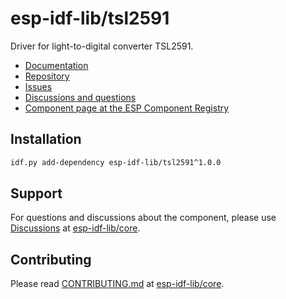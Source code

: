 # esp-idf-lib/tsl2591

Driver for light-to-digital converter TSL2591.

* [Documentation](https://esp-idf-lib.github.io/tsl2591/)
* [Repository](https://github.com/esp-idf-lib/tsl2591)
* [Issues](https://github.com/esp-idf-lib/tsl2591/issues)
* [Discussions and questions](https://github.com/esp-idf-lib/core/discussions)
* [Component page at the ESP Component Registry](https://components.espressif.com/components/esp-idf-lib/tsl2591)

## Installation

```sh
idf.py add-dependency esp-idf-lib/tsl2591^1.0.0
```

## Support

For questions and discussions about the component, please use
[Discussions](https://github.com/esp-idf-lib/core/discussions)
at [esp-idf-lib/core](https://github.com/esp-idf-lib/core).

## Contributing

Please read [CONTRIBUTING.md](https://github.com/esp-idf-lib/core/blob/main/CONTRIBUTING.md)
at [esp-idf-lib/core](https://github.com/esp-idf-lib/core).
